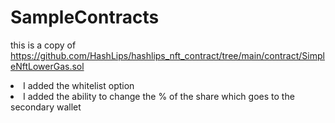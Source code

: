 # SampleContracts
this is a copy of https://github.com/HashLips/hashlips_nft_contract/tree/main/contract/SimpleNftLowerGas.sol
</br>
<li>
I added the whitelist option
</li><li>
I added the ability to change the % of the share which goes to the secondary wallet
</li>
